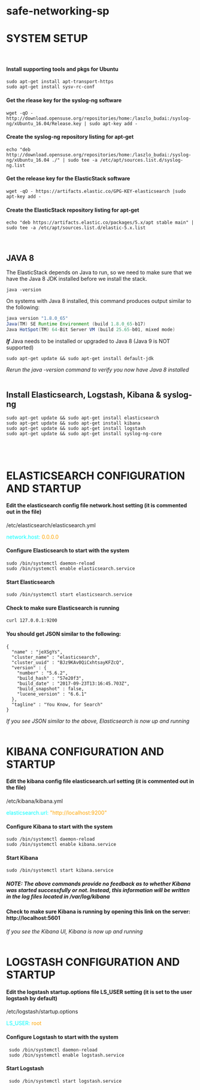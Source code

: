 # safe-networking-sp
# SYSTEM SETUP 
</br>

#### Install supporting tools and pkgs for Ubuntu
```
sudo apt-get install apt-transport-https
sudo apt-get install sysv-rc-conf
```

#### Get the rlease key for the syslog-ng software
```
wget -qO - http://download.opensuse.org/repositories/home:/laszlo_budai:/syslog-ng/xUbuntu_16.04/Release.key | sudo apt-key add -
```

#### Create the syslog-ng repository listing for apt-get
```
echo "deb http://download.opensuse.org/repositories/home:/laszlo_budai:/syslog-ng/xUbuntu_16.04 ./" | sudo tee -a /etc/apt/sources.list.d/syslog-ng.list
```

#### Get the release key for the ElasticStack software
```
wget -qO - https://artifacts.elastic.co/GPG-KEY-elasticsearch |sudo apt-key add -
```

#### Create the ElasticStack repository listing for apt-get
```
echo "deb https://artifacts.elastic.co/packages/5.x/apt stable main" | sudo tee -a /etc/apt/sources.list.d/elastic-5.x.list
```
</br>

## JAVA 8
The ElasticStack depends on Java to run, so we need to make sure that we have the Java 8 JDK installed before we install the stack.
```
java -version
```
On systems with Java 8 installed, this command produces output similar to the following:
```java
java version "1.8.0_65"
Java(TM) SE Runtime Environment (build 1.8.0_65-b17)
Java HotSpot(TM) 64-Bit Server VM (build 25.65-b01, mixed mode)
```
***If*** Java needs to be installed or upgraded to Java 8 (Java 9 is NOT supported)
```
sudo apt-get update && sudo apt-get install default-jdk
```
*Rerun the java -version command to verify you now have Java 8 installed*
</br>
</br>

## Install Elasticsearch, Logstash, Kibana & syslog-ng
 ```
 sudo apt-get update && sudo apt-get install elasticsearch 
 sudo apt-get update && sudo apt-get install kibana 
 sudo apt-get update && sudo apt-get install logstash 
 sudo apt-get update && sudo apt-get install syslog-ng-core
 ```
</br>
</br>



# ELASTICSEARCH CONFIGURATION AND STARTUP

#### Edit the elasticsearch config file network.host setting (it is commented out in the file)
/etc/elasticsearch/elasticsearch.yml </br>

<span style="color:cyan">
     network.host:
</span>
<span style="color:orange"> 
      0.0.0.0
</span>
</br>

#### Configure Elasticsearch to start with the system
```
sudo /bin/systemctl daemon-reload
sudo /bin/systemctl enable elasticsearch.service
```

#### Start Elasticsearch
```
sudo /bin/systemctl start elasticsearch.service
```

#### Check to make sure Elasticsearch is running
```
curl 127.0.0.1:9200
```
#### You should get JSON similar to the following:
```
{
  "name" : "jeXSgYs",
  "cluster_name" : "elasticsearch",
  "cluster_uuid" : "BJz9KAv0QiCxhtsayKFZcQ",
  "version" : {
    "number" : "5.6.2",
    "build_hash" : "57e20f3",
    "build_date" : "2017-09-23T13:16:45.703Z",
    "build_snapshot" : false,
    "lucene_version" : "6.6.1"
  },
  "tagline" : "You Know, for Search"
}
```
*If you see JSON similar to the above, Elasticsearch is now up and running*
</br>
</br>


# KIBANA CONFIGURATION AND STARTUP
#### Edit the kibana config file elasticsearch.url setting (it is commented out in the file)
/etc/kibana/kibana.yml 
</br>

<span style="color:cyan">
     elasticsearch.url:
</span>
<span style="color:orange"> 
      "http://localhost:9200"
</span>
</br>

#### Configure Kibana to start with the system
```
sudo /bin/systemctl daemon-reload
sudo /bin/systemctl enable kibana.service
```

#### Start Kibana
```
sudo /bin/systemctl start kibana.service
```

##### NOTE: The above commands provide no feedback as to whether Kibana was started successfully or not. Instead, this information will be written in the log files located in /var/log/kibana

#### Check to make sure Kibana is running by opening this link on the server: http://localhost:5601

*If you see the Kibana UI, Kibana is now up and running*
</br>
</br>


# LOGSTASH CONFIGURATION AND STARTUP
#### Edit the logstash startup.options file LS_USER setting (it is set to the user logstash by default)
/etc/logstash/startup.options 
</br>

<span style="color:cyan">
     LS_USER:
</span>
<span style="color:orange"> 
      root
</span>
</br>

#### Configure Logstash to start with the system
     sudo /bin/systemctl daemon-reload
     sudo /bin/systemctl enable logstash.service

#### Start Logstash
     sudo /bin/systemctl start logstash.service

